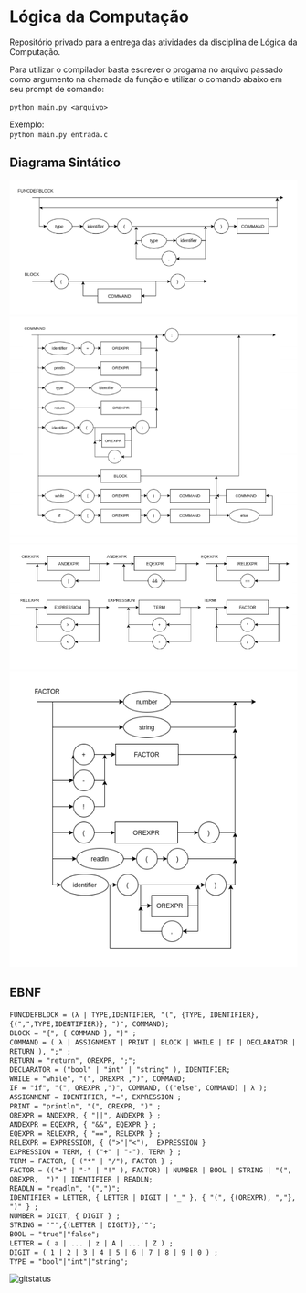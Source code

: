 # Lógica da Computação
Repositório privado para a entrega das atividades da disciplina de Lógica da Computação. 

Para utilizar o compilador basta escrever o progama no arquivo passado como argumento na chamada da função e utilizar o comando abaixo em seu prompt de comando:<br>

`python main.py <arquivo>`

Exemplo:<br>
`python main.py entrada.c`


## Diagrama Sintático
<img src="Imagens/DS_Block.png">
<img src="Imagens/DS_Command.png">
<img src="Imagens/DS_Expression.png">
<img src="Imagens/DS_Factor.png">


## EBNF
```
FUNCDEFBLOCK = (λ | TYPE,IDENTIFIER, "(", {TYPE, IDENTIFIER},{(",",TYPE,IDENTIFIER)}, ")", COMMAND);
BLOCK = "{", { COMMAND }, "}" ; 
COMMAND = ( λ | ASSIGNMENT | PRINT | BLOCK | WHILE | IF | DECLARATOR | RETURN ), ";" ;
RETURN = "return", OREXPR, ";";
DECLARATOR = ("bool" | "int" | "string" ), IDENTIFIER;
WHILE = "while", "(", OREXPR ,")", COMMAND;
IF = "if", "(", OREXPR ,")", COMMAND, (("else", COMMAND) | λ );
ASSIGNMENT = IDENTIFIER, "=", EXPRESSION ; 
PRINT = "println", "(", OREXPR, ")" ; 
OREXPR = ANDEXPR, { "||", ANDEXPR } ;
ANDEXPR = EQEXPR, { "&&", EQEXPR } ;
EQEXPR = RELEXPR, { "==", RELEXPR } ;
RELEXPR = EXPRESSION, { (">"|"<"),  EXPRESSION }
EXPRESSION = TERM, { ("+" | "-"), TERM } ; 
TERM = FACTOR, { ("*" | "/"), FACTOR } ; 
FACTOR = (("+" | "-" | "!" ), FACTOR) | NUMBER | BOOL | STRING | "(", OREXPR,  ")" | IDENTIFIER | READLN;
READLN = "readln", "(",")";
IDENTIFIER = LETTER, { LETTER | DIGIT | "_" }, { "(", {(OREXPR), ","}, ")" } ; 
NUMBER = DIGIT, { DIGIT } ;
STRING = '"',{(LETTER | DIGIT)},'"';
BOOL = "true"|"false";
LETTER = ( a | ... | z | A | ... | Z ) ; 
DIGIT = ( 1 | 2 | 3 | 4 | 5 | 6 | 7 | 8 | 9 | 0 ) ;
TYPE = "bool"|"int"|"string";
```

![gitstatus](http://3.129.230.99/svg/evandrofr/Logica-da-Computacao/)

